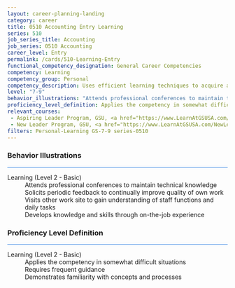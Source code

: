 ```yaml
---
layout: career-planning-landing
category: career
title: 0510 Accounting Entry Learning
series: 510
job_series_title: Accounting
job_series: 0510 Accounting
career_level: Entry
permalink: /cards/510-Learning-Entry
functional_competency_designation: General Career Competencies
competency: Learning
competency_group: Personal
competency_description: Uses efficient learning techniques to acquire and apply new knowledge and skills; uses formal and informal training, feedback, or other opportunities for self-learning and development.
level: "7-9"
behavior_illustrations: "Attends professional conferences to maintain technical knowledge ? Solicits periodic feedback to continually improve quality of own work ? Visits other work site to gain understanding of staff functions and daily tasks ? Develops knowledge and skills through on-the-job experience"
proficiency_level_definition: Applies the competency in somewhat difficult situations ? Requires frequent guidance ? Demonstrates familiarity with concepts and processes 
relevant_courses: 
 - Aspiring Leader Program, GSU, <a href="https://www.LearnAtGSUSA.com/AspiringLeaderProgram">https://www.LearnAtGSUSA.com/AspiringLeaderProgram</a>
 - New Leader Program, GSU, <a href="https://www.LearnAtGSUSA.com/NewLeaderProgram">https://www.LearnAtGSUSA.com/NewLeaderProgram</a>
filters: Personal-Learning GS-7-9 series-0510
---
```


<div class="desktop:grid-col-6 margin-y-3">
  <div class="border-top-2 bg-white padding-3 shadow-5 height-full members-hover border-1px button-border border-top-blue radius-lg card-text-color">
    <h3>Behavior Illustrations</h3>
    <hr style="background-color: #1b74e0 !important;"/>
    <dl class="text-base card-content-color"><dt>Learning (Level 2 - Basic)</dt><dd>Attends professional conferences to maintain technical knowledge </dd><dd> Solicits periodic feedback to continually improve quality of own work </dd><dd> Visits other work site to gain understanding of staff functions and daily tasks </dd><dd> Develops knowledge and skills through on-the-job experience</dd></dl>
  </div>
</div>
<div class="desktop:grid-col-6 margin-y-3">
  <div class="border-top-2 bg-white padding-3 shadow-5 height-full members-hover border-1px button-border border-top-blue radius-lg card-text-color">
    <h3>Proficiency Level Definition</h3>
     <hr style="background-color: #1b74e0 !important;"/>
    <dl class="text-base card-content-color"><dt>Learning (Level 2 - Basic)</dt><dd>Applies the competency in somewhat difficult situations </dd><dd> Requires frequent guidance </dd><dd> Demonstrates familiarity with concepts and processes </dd></dl>
  </div>
</div>